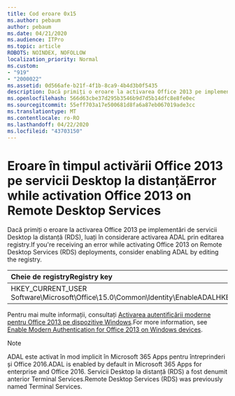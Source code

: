 ```yaml
---
title: Cod eroare 0x15
ms.author: pebaum
author: pebaum
ms.date: 04/21/2020
ms.audience: ITPro
ms.topic: article
ROBOTS: NOINDEX, NOFOLLOW
localization_priority: Normal
ms.custom:
- "919"
- "2000022"
ms.assetid: 0d566afe-b21f-4f1b-8ca9-4b4d3b0f5435
description: Dacă primiți o eroare la activarea Office 2013 pe implementări de servicii Desktop la distanță (RDS), luați în considerare activarea ADAL prin editarea registry.
ms.openlocfilehash: 566d63cbe37d295b3546b9d7d5b14dfc8e8fe0ec
ms.sourcegitcommit: 55eff703a17e500681d8fa6a87eb067019ade3cc
ms.translationtype: MT
ms.contentlocale: ro-RO
ms.lasthandoff: 04/22/2020
ms.locfileid: "43703150"
---
```

# <a name="error-while-activation-office-2013-on-remote-desktop-services"></a><span data-ttu-id="a9e53-103">Eroare în timpul activării Office 2013 pe servicii Desktop la distanță</span><span class="sxs-lookup"><span data-stu-id="a9e53-103">Error while activation Office 2013 on Remote Desktop Services</span></span>

<span data-ttu-id="a9e53-104">Dacă primiți o eroare la activarea Office 2013 pe implementări de servicii Desktop la distanță (RDS), luați în considerare activarea ADAL prin editarea registry.</span><span class="sxs-lookup"><span data-stu-id="a9e53-104">If you're receiving an error while activating Office 2013 on Remote Desktop Services (RDS) deployments, consider enabling ADAL by editing the registry.</span></span>
  
|<span data-ttu-id="a9e53-105">**Cheie de registry**</span><span class="sxs-lookup"><span data-stu-id="a9e53-105">**Registry key**</span></span>|<span data-ttu-id="a9e53-106">**Tip**</span><span class="sxs-lookup"><span data-stu-id="a9e53-106">**Type**</span></span>|<span data-ttu-id="a9e53-107">**Valoarea**</span><span class="sxs-lookup"><span data-stu-id="a9e53-107">**Value**</span></span>|
|:-----|:-----|:-----|
|<span data-ttu-id="a9e53-108">HKEY_CURRENT_USER Software\Microsoft\Office\15.0\Common\Identity\EnableADAL</span><span class="sxs-lookup"><span data-stu-id="a9e53-108">HKEY_CURRENT_USER\Software\Microsoft\Office\15.0\Common\Identity\EnableADAL</span></span>  <br/> |<span data-ttu-id="a9e53-109">Reg_dword</span><span class="sxs-lookup"><span data-stu-id="a9e53-109">REG_DWORD</span></span>  <br/> |<span data-ttu-id="a9e53-110">1</span><span class="sxs-lookup"><span data-stu-id="a9e53-110">1</span></span>  <br/> |

<span data-ttu-id="a9e53-111">Pentru mai multe informații, consultați [Activarea autentificării moderne pentru Office 2013 pe dispozitive Windows](https://docs.microsoft.com/office365/admin/security-and-compliance/enable-modern-authentication).</span><span class="sxs-lookup"><span data-stu-id="a9e53-111">For more information, see [Enable Modern Authentication for Office 2013 on Windows devices](https://docs.microsoft.com/office365/admin/security-and-compliance/enable-modern-authentication).</span></span>
  
> [!NOTE]
>  <span data-ttu-id="a9e53-112">ADAL este activat în mod implicit în Microsoft 365 Apps pentru întreprinderi și Office 2016.</span><span class="sxs-lookup"><span data-stu-id="a9e53-112">ADAL is enabled by default in Microsoft 365 Apps for enterprise and Office 2016.</span></span> <span data-ttu-id="a9e53-113">Servicii Desktop la distanță (RDS) a fost denumit anterior Terminal Services.</span><span class="sxs-lookup"><span data-stu-id="a9e53-113">Remote Desktop Services (RDS) was previously named Terminal Services.</span></span>
  